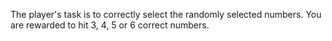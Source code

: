 The player's task is to correctly select the randomly selected numbers.
You are rewarded to hit 3, 4, 5 or 6 correct numbers.
